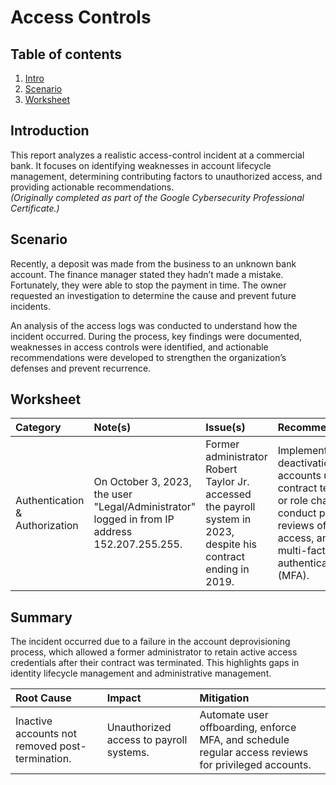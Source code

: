 # Access Controls 

## Table of contents 
1. [Intro](#intro) 
2. [Scenario](#scenario) 
3. [Worksheet](#worksheet) 

## Introduction <a name="intro"> 

This report analyzes a realistic access-control incident at a commercial bank. It focuses on identifying weaknesses in account lifecycle management, determining contributing factors to unauthorized access, and providing actionable recommendations.  
*(Originally completed as part of the Google Cybersecurity Professional Certificate.)*

## Scenario <a name="scenario"> 

Recently, a deposit was made from the business to an unknown bank account. The finance manager stated they hadn’t made a mistake. Fortunately, they were able to stop the payment in time. The owner requested an investigation to determine the cause and prevent future incidents.

An analysis of the access logs was conducted to understand how the incident occurred. During the process, key findings were documented, weaknesses in access controls were identified, and actionable recommendations were developed to strengthen the organization’s defenses and prevent recurrence.

## Worksheet <a name="worksheet">

| Category | Note(s) | Issue(s) | Recommendation(s)
| :--- | :--- | :--- | :--- | 
| Authentication & Authorization | On October 3, 2023, the user "Legal/Administrator" logged in from IP address 152.207.255.255. | Former administrator Robert Taylor Jr. accessed the payroll system in 2023, despite his contract ending in 2019. | Implement automatic deactivation of accounts upon contract termination or role change, conduct periodic reviews of user access, and enforce multi-factor authentication (MFA). |

## Summary 

The incident occurred due to a failure in the account deprovisioning process, which allowed a former administrator to retain active access credentials after their contract was terminated. This highlights gaps in identity lifecycle management and administrative management.

| Root Cause | Impact | Mitigation | 
| :--------- | :----- | :--------- |
| Inactive accounts not removed post-termination. | Unauthorized access to payroll systems. | Automate user offboarding, enforce MFA, and schedule regular access reviews for privileged accounts.



